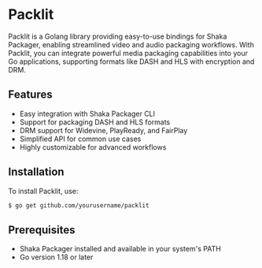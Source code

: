 # Packlit
Packlit is a Golang library providing easy-to-use bindings for Shaka Packager,
enabling streamlined video and audio packaging workflows. With Packlit,
you can integrate powerful media packaging capabilities into your Go applications,
supporting formats like DASH and HLS with encryption and DRM.

## Features
- Easy integration with Shaka Packager CLI
- Support for packaging DASH and HLS formats
- DRM support for Widevine, PlayReady, and FairPlay
- Simplified API for common use cases
- Highly customizable for advanced workflows

## Installation
To install Packlit, use:

```bash
$ go get github.com/yourusername/packlit  
```

## Prerequisites
- Shaka Packager installed and available in your system's PATH
- Go version 1.18 or later
